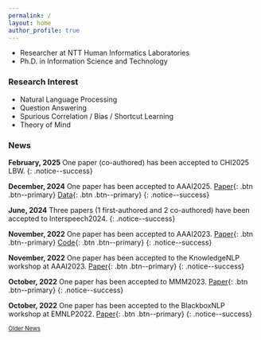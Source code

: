 ```yaml
---
permalink: /
layout: home
author_profile: true
---
```


<!-- Google tag (gtag.js) -->
<script async src="https://www.googletagmanager.com/gtag/js?id=G-RHK7JKMTTB"></script>
<script>
  window.dataLayer = window.dataLayer || [];
  function gtag(){dataLayer.push(arguments);}
  gtag('js', new Date());

  gtag('config', 'G-RHK7JKMTTB');
</script>

* Researcher at NTT Human Informatics Laboratories
* Ph.D. in Information Science and Technology

### Research Interest
* Natural Language Processing
* Question Answering
* Spurious Correlation / Bias / Shortcut Learning
* Theory of Mind

### News
**February, 2025** One paper (co-authored) has been accepted to CHI2025 LBW.
{: .notice--success}

**December, 2024** One paper has been accepted to AAAI2025. [Paper](https://arxiv.org/abs/2501.08838){: .btn .btn--primary} [Data](https://github.com/nttmdlab-nlp/ToMATO){: .btn .btn--primary}
{: .notice--success}

**June, 2024** Three papers (1 first-authored and 2 co-authored) have been accepted to Interspeech2024.
{: .notice--success}

**November, 2022** One paper has been accepted to AAAI2023. [Paper](https://arxiv.org/abs/2211.16220){: .btn .btn--primary} [Code](https://github.com/KazutoshiShinoda/ShortcutLearnability){: .btn .btn--primary}
{: .notice--success}

**November, 2022** One paper has been accepted to the KnowledgeNLP workshop at AAAI2023. [Paper](https://arxiv.org/abs/2211.16093){: .btn .btn--primary}
{: .notice--success}

**October, 2022** One paper has been accepted to MMM2023. [Paper](https://arxiv.org/abs/2110.07031){: .btn .btn--primary}
{: .notice--success}

**October, 2022** One paper has been accepted to the BlackboxNLP workshop at EMNLP2022. [Paper](https://aclanthology.org/2022.blackboxnlp-1.35/){: .btn .btn--primary}
{: .notice--success}

<div class="text-center">
    <a href="/archive/" style="font-size: smaller; font-decoration: italic;">Older News</a>
</div>
